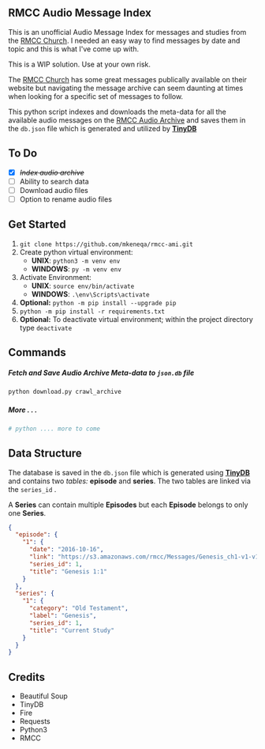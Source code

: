 ## RMCC Audio Message Index

This is an unofficial Audio Message Index for messages and studies from the [RMCC Church](https://messages.calvarychapel.ca/). I needed an easy way to find messages by date and topic and this is what I've come up with. 

This is a WIP solution. Use at your own risk.

The [RMCC Church](https://messages.calvarychapel.ca/) has some great messages publically available on their website but navigating the message archive can seem daunting at times when looking for a specific set of messages to follow.

This python script indexes and downloads the meta-data for all the available audio messages on the [RMCC Audio Archive](https://messages.calvarychapel.ca/) and saves them in the `db.json` file which is generated and utilized by **[TinyDB]([https://tinydb.readthedocs.io/en/latest/index.html#])**

## To Do

 - [x] ~~_Index audio archive_~~
 - [ ] Ability to search data
 - [ ] Download audio files
 - [ ] Option to rename audio files

## Get Started
1. `git clone https://github.com/mkeneqa/rmcc-ami.git`
2. Create python virtual environment:
    - **UNIX**: `python3 -m venv env`
    - **WINDOWS**: `py -m venv env`
3. Activate Environment:
    - **UNIX**: `source env/bin/activate` 
    - **WINDOWS**: `.\env\Scripts\activate`
4. **Optional:** `python -m pip install --upgrade pip`
5. `python -m pip install -r requirements.txt`
6. **Optional:** To deactivate virtual environment; within the project directory type `deactivate`

## Commands
##### Fetch and Save Audio Archive Meta-data to `json.db` file
```python
python download.py crawl_archive
```
##### More  . . . 
```python
# python .... more to come
```

## Data Structure 

The database is saved in the `db.json` file which is generated using **[TinyDB]([https://tinydb.readthedocs.io/en/latest/index.html#])** and contains two _tables:_ **episode** and **series**. The two tables are linked via the `series_id` . 

A **Series** can contain multiple **Episodes** but each **Episode** belongs to only one **Series**.

```json
{
  "episode": {
    "1": {
      "date": "2016-10-16",
      "link": "https://s3.amazonaws.com/rmcc/Messages/Genesis_ch1-v1-v1_2016-OCT-16.mp3",
      "series_id": 1,
      "title": "Genesis 1:1"
    }
  },
  "series": {
    "1": {
      "category": "Old Testament",
      "label": "Genesis",
      "series_id": 1,
      "title": "Current Study"
    }
  }
}
```

## Credits

 - Beautiful Soup
 - TinyDB
 - Fire
 - Requests
 - Python3
 - RMCC
